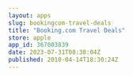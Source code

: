 ```yaml
---
layout: apps
slug: bookingcom-travel-deals
title: "Booking.com Travel Deals"
store: apple
app_id: 367003839
date: 2023-07-31T08:38:04Z
published: 2010-04-14T18:30:24Z
---
```

